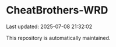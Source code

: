 # CheatBrothers-WRD

Last updated: 2025-07-08 21:32:02

This repository is automatically maintained.
